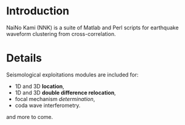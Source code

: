 # Introduction #

NaiNo Kami (NNK) is a suite of Matlab and Perl scripts for earthquake waveform clustering from cross-correlation.

# Details #

Seismological exploitations modules are included for:
  * 1D and 3D **location**,
  * 1D and 3D **double difference relocation**,
  * focal mechanism _determination_,
  * coda wave interferometry.

and more to come.